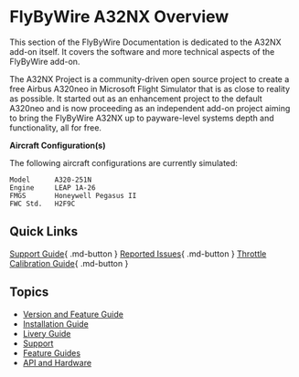 # FlyByWire A32NX Overview

This section of the FlyByWire Documentation is dedicated to the A32NX add-on itself. It covers the software and more technical aspects of the FlyByWire add-on.

The A32NX Project is a community-driven open source project to create a free Airbus A320neo in Microsoft Flight Simulator that is as close to reality as possible. It started out as an enhancement project to the default A320neo and is now proceeding as an independent add-on project aiming to bring the FlyByWire A32NX up to payware-level systems depth and functionality, all for free.

**Aircraft Configuration(s)**

The following aircraft configurations are currently simulated:

```
Model      A320-251N
Engine     LEAP 1A-26
FMGS       Honeywell Pegasus II
FWC Std.   H2F9C
```

## Quick Links

[Support Guide](support/index.md){ .md-button }
[Reported Issues](support/reported-issues.md){ .md-button }
[Throttle Calibration Guide](feature-guides/flyPad/throttle-calibration.md){ .md-button }

##  Topics

- [Version and Feature Guide](fbw-versions.md)
- [Installation Guide](installation.md)
- [Livery Guide](liveries.md)
- [Support](support/index.md)
- [Feature Guides](feature-guides/)
- [API and Hardware](a32nx-api)



